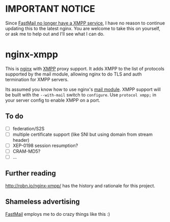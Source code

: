 # IMPORTANT NOTICE

Since [FastMail no longer have a XMPP service](https://blog.fastmail.com/2015/11/16/shutting-down-our-xmpp-chat-service/), I have no reason to continue updating this to the latest nginx. You are welcome to take this on yourself, or ask me to help out and I'll see what I can do.

# nginx-xmpp

This is [nginx](http://nginx.org/en/) with [XMPP](https://tools.ietf.org/html/rfc6120) proxy support. It adds XMPP to the list of protocols supported by the mail module, allowing nginx to do TLS and auth termination for XMPP servers.

Its assumed you know how to use nginx's [mail module](http://nginx.org/en/docs/mail/ngx_mail_core_module.html). XMPP support will be built with the `--with-mail` switch to `configure`. Use `protocol xmpp;` in your server config to enable XMPP on a port.

## To do

- [ ] federation/S2S
- [ ] multiple certificate support (like SNI but using domain from stream header)
- [ ] XEP-0198 session resumption?
- [ ] CRAM-MD5?
- [ ] ...

## Further reading

http://robn.io/nginx-xmpp/ has the history and rationale for this project.

## Shameless advertising

[FastMail](https://www.fastmail.com/) employs me to do crazy things like this :)
